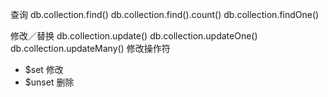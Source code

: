 查询
db.collection.find()
db.collection.find().count()
db.collection.findOne()

修改／替换
db.collection.update()
db.collection.updateOne()
db.collection.updateMany()
修改操作符
+ $set 修改
+ $unset 删除